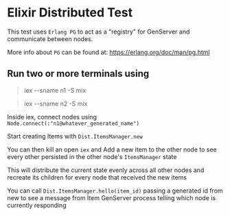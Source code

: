 # Elixir Distributed Test

This test uses `Erlang PG` to act as a "registry" for GenServer and communicate between nodes.

More info about `PG` can be found at: https://erlang.org/doc/man/pg.html

## Run two or more terminals using

> iex --sname n1 -S mix

> iex --sname n2 -S mix

Inside iex, connect nodes using `Node.connect(:"n1@whatever_generated_name")`

Start creating Items with `Dist.ItemsManager.new`

You can then kill an open `iex` and Add a new item to the other node to see every other persisted in the other node's `ItemsManager` state

This will distribute the current state evenly across all other nodes and recreate its children for every node that received the new items

You can call `Dist.ItemsManager.hello(item_id)` passing a generated id from new to see a message from Item GenServer process telling which node is currently responding
